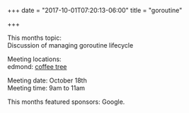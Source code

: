 +++
date = "2017-10-01T07:20:13-06:00"
title = "goroutine"

+++


This months topic:  
Discussion of managing goroutine lifecycle  
    
Meeting locations:  
edmond: [coffee tree](http://coffeetree.coffee/)  
  
Meeting date:  October 18th  
Meeting time:  9am to 11am
  

This months featured sponsors: Google.